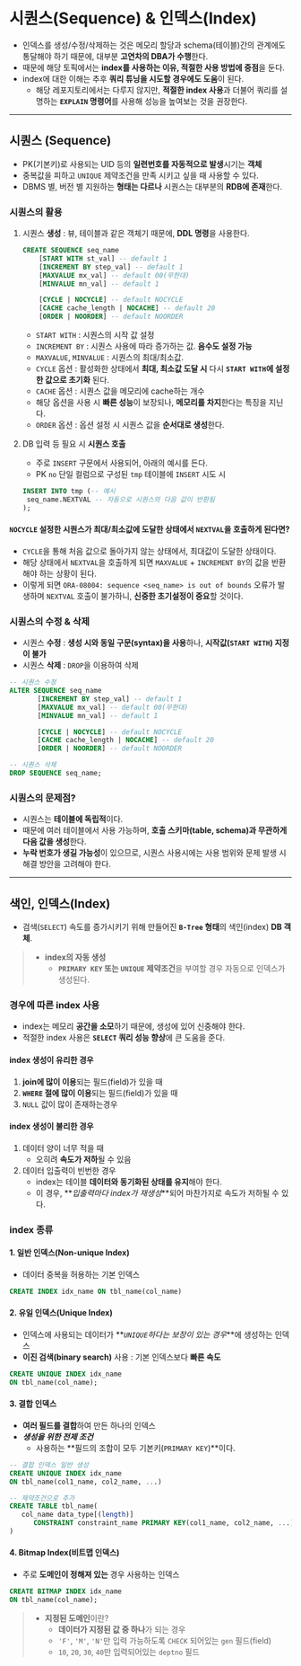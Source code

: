 # 시퀀스(Sequence) & 인덱스(Index)

- 인덱스를 생성/수정/삭제하는 것은 메모리 할당과 schema(테이블)간의 관계에도 통달해야 하기 때문에, 대부분 **고연차의 DBA가 수행**한다.
- 때문에 해당 토픽에서는 **index를 사용하는 이유, 적절한 사용 방법에 중점**을 둔다.
- index에 대한 이해는 추후 **쿼리 튜닝을 시도할 경우에도 도움**이 된다.
  - 해당 레포지토리에서는 다루지 않지만, **적절한 index 사용**과 더불어 쿼리를 설명하는 **`EXPLAIN` 명령어**를 사용해 성능을 높여보는 것을 권장한다.

---

## 시퀀스 (Sequence)

- PK(기본키)로 사용되는 UID 등의 **일련번호를 자동적으로 발생**시기는 **객체**
- 중복값을 피하고 `UNIQUE` 제약조건을 만족 시키고 싶을 때 사용할 수 있다.
- DBMS 별, 버전 별 지원하는 **형태는 다르나** 시퀀스는 대부분의 **RDB에 존재**한다.

### 시퀀스의 활용

1. 시퀀스 **생성** : 뷰, 테이블과 같은 객체기 때문에, **DDL 명령**을 사용한다.

   ```sql
   CREATE SEQUENCE seq_name
       [START WITH st_val] -- default 1
       [INCREMENT BY step_val] -- default 1
       [MAXVALUE mx_val] -- default 00(무한대)
       [MINVALUE mn_val] -- default 1

       [CYCLE | NOCYCLE] -- default NOCYCLE
       [CACHE cache_length | NOCACHE] -- default 20
       [ORDER | NOORDER] -- default NOORDER
   ```

   - `START WITH` : 시퀀스의 시작 값 설정
   - `INCREMENT BY` : 시퀀스 사용에 따라 증가하는 값. **음수도 설정 가능**
   - `MAXVALUE`, `MINVALUE` : 시퀀스의 최대/최소값.
   - `CYCLE` 옵션 : 활성화한 상태에서 **최대, 최소값 도달 시** 다시 **`START WITH`에 설정한 값으로 초기화** 된다.
   - `CACHE` 옵션 : 시퀀스 값을 메모리에 cache하는 개수
   - 해당 옵션을 사용 시 **빠른 성능**이 보장되나, **메모리를 차지**한다는 특징을 지닌다.
   - `ORDER` 옵션 : 옵션 설정 시 시퀀스 값을 **순서대로 생성**한다.

2. DB 입력 등 필요 시 **시퀀스 호출**

   - 주로 `INSERT` 구문에서 사용되어, 아래의 예시를 든다.
   - PK `no` 단일 컬럼으로 구성된 `tmp` 테이블에 `INSERT` 시도 시

   ```sql
   INSERT INTO tmp (-- 예시
    seq_name.NEXTVAL -- 자동으로 시퀀스의 다음 값이 반환됨
   );
   ```

#### `NOCYCLE` 설정한 시퀀스가 최대/최소값에 도달한 상태에서 `NEXTVAL`을 호출하게 된다면?

- `CYCLE`을 통해 처음 값으로 돌아가지 않는 상태에서, 최대값이 도달한 상태이다.
- 해당 상태에서 `NEXTVAL`을 호출하게 되면 `MAXVALUE` + `INCREMENT BY`의 값을 반환해야 하는 상황이 된다.
- 이렇게 되면 `ORA-08004: sequence <seq_name> is out of bounds` 오류가 발생하며 `NEXTVAL` 호출이 불가하니, **신중한 초기설정이 중요**할 것이다.

### 시퀀스의 수정 & 삭제

- 시퀀스 **수정** : **생성 시와 동일 구문(syntax)을 사용**하나, **시작값(`START WITH`) 지정이 불가**
- 시퀀스 **삭제** : `DROP`을 이용하여 삭제

```sql
-- 시퀀스 수정
ALTER SEQUENCE seq_name
       [INCREMENT BY step_val] -- default 1
       [MAXVALUE mx_val] -- default 00(무한대)
       [MINVALUE mn_val] -- default 1

       [CYCLE | NOCYCLE] -- default NOCYCLE
       [CACHE cache_length | NOCACHE] -- default 20
       [ORDER | NOORDER] -- default NOORDER

-- 시퀀스 삭제
DROP SEQUENCE seq_name;
```

### 시퀀스의 문제점?

- 시퀀스는 **테이블에 독립적**이다.
- 때문에 여러 테이블에서 사용 가능하며, **호출 스키마(table, schema)과 무관하게 다음 값을 생성**한다.
- **누락 번호가 생길 가능성**이 있으므로, 시퀀스 사용시에는 사용 범위와 문제 발생 시 해결 방안을 고려해야 한다.

---

## 색인, 인덱스(Index)

- 검색(`SELECT`) 속도를 증가시키기 위해 만들어진 **`B-Tree` 형태**의 색인(index) **DB 객체**.

> - **index의 자동 생성**
>   - **`PRIMARY KEY` 또는 `UNIQUE` 제약조건**을 부여할 경우 자동으로 인덱스가 생성된다.

### 경우에 따른 index 사용

- index는 메모리 **공간을 소모**하기 때문에, 생성에 있어 신중해야 한다.
- 적절한 index 사용은 **`SELECT` 쿼리 성능 향상**에 큰 도움을 준다.

#### index 생성이 유리한 경우

1. **join에 많이 이용**되는 필드(field)가 있을 때
2. **`WHERE` 절에 많이 이용**되는 필드(field)가 있을 때
3. `NULL` 값이 많이 존재하는경우

#### index 생성이 불리한 경우

1. 데이터 양이 너무 적을 때
   - 오히려 **속도가 저하**될 수 있음
2. 데이터 입출력이 빈번한 경우
   - index는 테이블 **데이터와 동기화된 상태를 유지**해야 한다.
   - 이 경우, **_입출력마다 index가 재생성_**되어 마찬가지로 속도가 저하될 수 있다.

### index 종류

#### 1. 일반 인덱스(Non-unique Index)

- 데이터 중복을 허용하는 기본 인덱스

```sql
CREATE INDEX idx_name ON tbl_name(col_name)
```

#### 2. 유일 인덱스(Unique Index)

- 인덱스에 사용되는 데이터가 **_`UNIQUE`하다는 보장이 있는 경우_**에 생성하는 인덱스
- **이진 검색(binary search)** 사용 : 기본 인덱스보다 **빠른 속도**

```sql
CREATE UNIQUE INDEX idx_name
ON tbl_name(col_name);
```

#### 3. 결합 인덱스

- **여러 필드를 결합**하여 만든 하나의 인덱스
- **_생성을 위한 전제 조건_**
  - 사용하는 **필드의 조합이 모두 기본키(`PRIMARY KEY`)**이다.

```sql
-- 결합 인덱스 일반 생성
CREATE UNIQUE INDEX idx_name
ON tbl_name(col1_name, col2_name, ...)

-- 제약조건으로 추가
CREATE TABLE tbl_name(
   col_name data_type[(length)]
      CONSTRAINT constraint_name PRIMARY KEY(col1_name, col2_name, ...)
)
```

#### 4. Bitmap Index(비트맵 인덱스)

- 주로 **도메인이 정해져 있는** 경우 사용하는 인덱스

```sql
CREATE BITMAP INDEX idx_name
ON tbl_name(col_name);
```

> - **지정된 도메인**이란?
>   - **데이터가 지정된 값 중 하나**가 되는 경우
>   - `'F'`, `'M'`, `'N'`만 입력 가능하도록 `CHECK` 되어있는 `gen` 필드(field)
>   - `10`, `20`, `30`, `40`만 입력되어있는 `deptno` 필드
